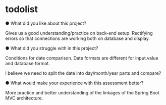 # todolist

●  	What did you like about this project?

Gives us a good understanding/practice on back-end setup.  Rectifying errors so that connections are working both on database and display.

●  	What did you struggle with in this project?

Conditions for date comparison.  Date formats are different for input.value and database format.

I believe we need to split the date into day/month/year parts and compare?

●  	What would make your experience with this assessment better?

More practice and better understanding of the linkages of the Spring Boot MVC architecture.

